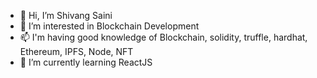 - 👋 Hi, I’m Shivang Saini
- 👀 I’m interested in Blockchain Development 
- 📫 I'm having good knowledge of  Blockchain, solidity, truffle, hardhat, Ethereum, IPFS, Node, NFT
- 🌱 I’m currently learning ReactJS

<!---
cvang9/cvang9 is a ✨ special ✨ repository because its `README.md` (this file) appears on your GitHub profile.
You can click the Preview link to take a look at your changes.
--->

